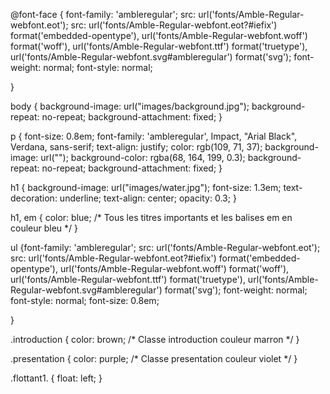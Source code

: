 @font-face {
font-family: 'ambleregular';
src: url('fonts/Amble-Regular-webfont.eot');
src: url('fonts/Amble-Regular-webfont.eot?#iefix') format('embedded-opentype'),
url('fonts/Amble-Regular-webfont.woff') format('woff'),
url('fonts/Amble-Regular-webfont.ttf') format('truetype'),
url('fonts/Amble-Regular-webfont.svg#ambleregular') format('svg');
font-weight: normal;
font-style: normal;

}



body
{
background-image: url("images/background.jpg");
background-repeat: no-repeat;
background-attachment: fixed;
}


p
{
font-size: 0.8em;
font-family: 'ambleregular', Impact, "Arial Black", Verdana, sans-serif;
text-align: justify;
color: rgb(109, 71, 37);
background-image: url("");
background-color: rgba(68, 164, 199, 0.3);
background-repeat: no-repeat;
background-attachment: fixed;
}




h1
{
background-image: url("images/water.jpg");
font-size: 1.3em;
text-decoration: underline;
text-align: center;
opacity: 0.3;
}





h1, em
{
color: blue;  /* Tous les titres importants et les balises em en couleur bleu */
}


ul
{font-family: 'ambleregular';
src: url('fonts/Amble-Regular-webfont.eot');
src: url('fonts/Amble-Regular-webfont.eot?#iefix') format('embedded-opentype'),
url('fonts/Amble-Regular-webfont.woff') format('woff'),
url('fonts/Amble-Regular-webfont.ttf') format('truetype'),
url('fonts/Amble-Regular-webfont.svg#ambleregular') format('svg');
font-weight: normal;
font-style: normal;
font-size: 0.8em;


}



.introduction
{
color: brown; /* Classe introduction couleur marron */
}


.presentation
{
color: purple; /* Classe presentation couleur violet */
}	


.flottant1.
{
float: left;
}
